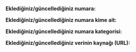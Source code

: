 <!--

Nelere dikkat etmelisiniz?

- Pull request göndermeden aşağıdaki alanları doldurun.
- Ekleyeceğiniz numaranın daha önce eklenmediğinden emin olun.
- Numaraları doğru kategoriye eklemeye özen gösterin.
- Türkiye üzerinden erişimi ekstra ücretli numaralar eklemeyin.
- Numara için görsel veya sayı (belediye numaralarında örnek kullanım mevcuttur) ekleyebilirsiniz.
- Numara veya kategori görseli için images dizinini içerisnde 128x128 boyutunda png veya jpg/jpeg uzantılı görsel oluşturun.
- Eklediğiniz görselin numara ismiyle uyumlu olmasına dikkat edin. (örneğin: mehmetcik_vakfi.png)
- Eğer sadece bir numarayı güncellediyseniz aşağıdaki alana verinin kaynağını yazın.

-->

**Eklediğiniz/güncellediğiniz numara:** 

**Eklediğiniz/güncellediğiniz numara kime ait:** 

**Eklediğiniz/güncellediğiniz numara kategorisi:** 

**Eklediğiniz/güncellediğiniz verinin kaynağı (URL):** 

<!-- Yorum satırlarını silmenize gerek yoktur, isterseniz silebilirsiniz -->
